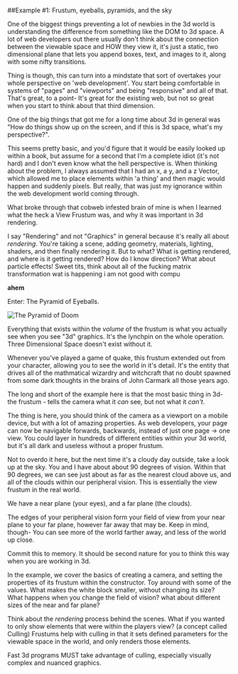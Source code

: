 ##Example #1:  Frustum, eyeballs, pyramids, and the sky

One of the biggest things preventing a lot of newbies in the 3d world is understanding the difference from something like the DOM to 3d space.  A lot of web developers out there usually don't think about the connection between the viewable space and HOW they view it, it's just a static, two dimensional plane that lets you append boxes, text, and images to it, along with some nifty transitions. 

Thing is though, this can turn into a mindstate that sort of overtakes your whole perspective on 'web development'.  You start being comfortable in systems of "pages" and "viewports" and being "responsive" and all of that.  That's great, to a point-  It's great for the existing web, but not so great when you start to think about that third dimension. 


One of the big things that got me for a long time about 3d in general was "How do things show up on the screen, and if this is 3d space, what's my perspective?".  

This seems pretty basic, and you'd figure that it would be easily looked up within a book, but assume for a second that I'm a complete idiot (it's not hard) and I don't even know what the hell perspective is.  When thinking about the problem, I always assumed that I had an x, a y, and a z Vector, which allowed me to place elements within 'a thing' and then magic would happen and suddenly pixels.   But really, that was just my ignorance within the web development world coming through.  

What broke through that cobweb infested brain of mine is when I learned what the heck a View Frustum was, and why it was important in 3d rendering. 

I say "Rendering" and not "Graphics" in general because it's really all about _rendering_.  You're taking a scene, adding geometry, materials, lighting, shaders, and then finally rendering it.  But to what?  What is getting rendered, and where is it getting rendered? How do I know direction? What about particle effects! Sweet tits, think about all of the fucking matrix transformation wat is happening i am not good with compu

**ahem**

Enter: The Pyramid of Eyeballs. 

![The Pyramid of Doom](https://raw.github.com/landongn/three.js-tutorials/master/1/frustum.png)

Everything that exists within the _volume_ of the frustum is what you actually see when you see "3d" graphics.  It's the lynchpin on the whole operation.  Three Dimensional Space doesn't exist without it. 

Whenever you've played a game of quake, this frustum extended out from your character, allowing you to see the world in it's detail.  It's the entity that drives all of the mathmatical wizardry and witchcraft that no doubt spawned from some dark thoughts in the brains of John Carmark all those years ago.  

The long and short of the example here is that the most basic thing in 3d- the frustum -  tells the camera what it _can_ see, but not what it _can't_.  

The thing is here, you should think of the camera as a viewport on a mobile device, but with a lot of amazing properties.  As web developers, your page can now be navigable forwards, backwards, instead of just one page -> one view.   You could layer in hundreds of different entities within your 3d world, but it's all dark and useless without a proper frustum. 

Not to overdo it here, but the next time it's a cloudy day outside, take a look up at the sky.  You and I have about about 90 degrees of vision.  Within that 90 degrees, we can see just about as far as the nearest cloud above us, and all of the clouds within our peripheral vision.  This is essentially the view frustum in the real world.  

We have a near plane (your eyes), and a far plane (the clouds).  

The edges of your peripheral vision form your field of view from your near plane to your far plane, however far away that may be.  Keep in mind, though-  You can see more of the world farther away, and less of the world up close.

Commit this to memory. It should be second nature for you to think this way when you are working in 3d.

In the example, we cover the basics of creating a camera, and setting the properties of its frustum within the constructor.  Toy around with some of the values.  What makes the white block smaller, without changing its size?  What happens when you change the field of vision?  what about different sizes of the near and far plane? 

Think about the _rendering_ process behind the scenes.  What if you wanted to only show elements that were within the players view? (a concept called Culling) Frustums help with culling in that it sets defined parameters for the viewable space in the world, and only renders those elements. 

Fast 3d programs MUST take advantage of culling, especially visually complex and nuanced graphics. 
